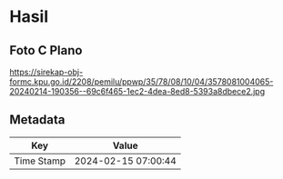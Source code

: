# Hasil

## Foto C Plano

https://sirekap-obj-formc.kpu.go.id/2208/pemilu/ppwp/35/78/08/10/04/3578081004065-20240214-190356--69c6f465-1ec2-4dea-8ed8-5393a8dbece2.jpg


## Metadata

| Key        | Value               |
| ---------- | ------------------- |
| Time Stamp | 2024-02-15 07:00:44 |



